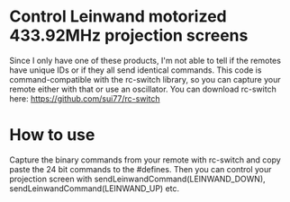 # Control Leinwand motorized 433.92MHz projection screens
Since I only have one of these products, I'm not able to tell if the remotes have unique IDs or if they all send identical commands. This code is command-compatible with the rc-switch library, so you can capture your remote either with that or use an oscillator. You can download rc-switch here: https://github.com/sui77/rc-switch

# How to use
Capture the binary commands from your remote with rc-switch and copy paste the 24 bit commands to the #defines. Then you can control your projection screen with sendLeinwandCommand(LEINWAND_DOWN), sendLeinwandCommand(LEINWAND_UP) etc.
